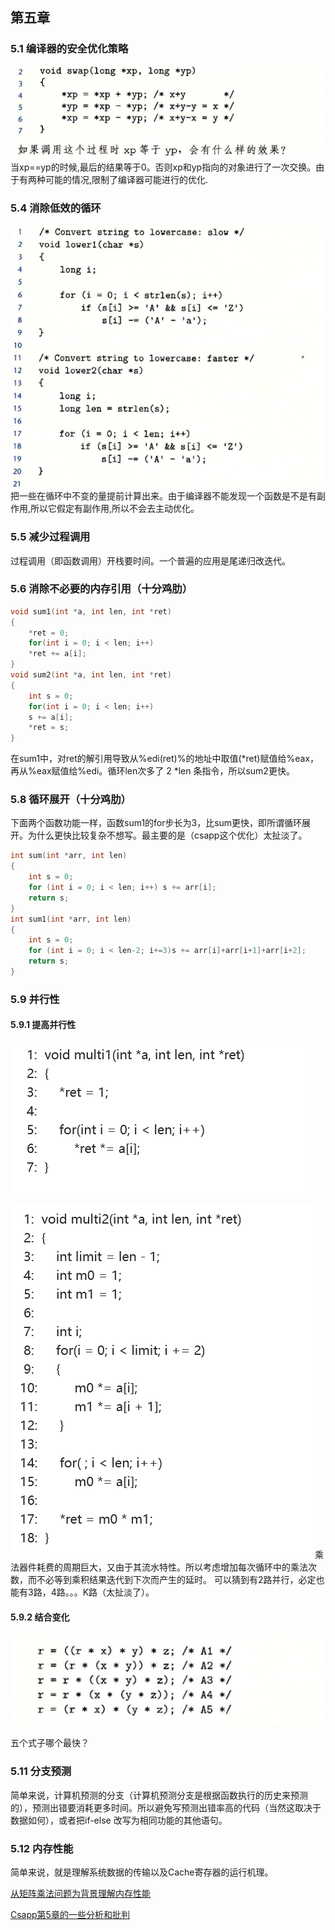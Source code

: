 ## 第五章
### 5.1 编译器的安全优化策略
![](https://raw.githubusercontent.com/ABHCYL/Learn-Csapp/main/%E7%AC%AC5%E7%AB%A0/1.png)
当xp==yp的时候,最后的结果等于0。否则xp和yp指向的对象进行了一次交换。由于有两种可能的情况,限制了编译器可能进行的优化.

### 5.4 消除低效的循环
![](https://raw.githubusercontent.com/ABHCYL/Learn-Csapp/main/%E7%AC%AC5%E7%AB%A0/2.png)
把一些在循环中不变的量提前计算出来。由于编译器不能发现一个函数是不是有副作用,所以它假定有副作用,所以不会去主动优化。

### 5.5 减少过程调用
过程调用（即函数调用）开栈要时间。一个普遍的应用是尾递归改迭代。

### 5.6 消除不必要的内存引用（十分鸡肋）
```c
void sum1(int *a, int len, int *ret)
{
    *ret = 0;
    for(int i = 0; i < len; i++)
    *ret += a[i];
}
void sum2(int *a, int len, int *ret)
{
    int s = 0;
    for(int i = 0; i < len; i++)
    s += a[i];
    *ret = s;
}
```
在sum1中，对ret的解引用导致从%edi(ret)%的地址中取值(*ret)赋值给%eax，再从%eax赋值给%edi。循环len次多了 2 *len 条指令，所以sum2更快。

### 5.8 循环展开（十分鸡肋）
下面两个函数功能一样，函数sum1的for步长为3，比sum更快，即所谓循环展开。为什么更快比较复杂不想写。最主要的是（csapp这个优化）太扯淡了。
```c
int sum(int *arr, int len)
{
    int s = 0;
    for (int i = 0; i < len; i++) s += arr[i];
    return s;
}
int sum1(int *arr, int len)
{
    int s = 0;
    for (int i = 0; i < len-2; i+=3)s += arr[i]+arr[i+1]+arr[i+2];
    return s;
}
```

### 5.9 并行性
#### 5.9.1 提高并行性
![](https://raw.githubusercontent.com/ABHCYL/Learn-Csapp/main/%E7%AC%AC5%E7%AB%A0/5.png)

![](https://raw.githubusercontent.com/ABHCYL/Learn-Csapp/main/%E7%AC%AC5%E7%AB%A0/6.png)
乘法器件耗费的周期巨大，又由于其流水特性。所以考虑增加每次循环中的乘法次数，而不必等到乘积结果迭代到下次而产生的延时。
可以猜到有2路并行，必定也能有3路，4路。。。K路（太扯淡了）。

#### 5.9.2 结合变化
![](https://raw.githubusercontent.com/ABHCYL/Learn-Csapp/main/%E7%AC%AC5%E7%AB%A0/7.png)

五个式子哪个最快？

### 5.11 分支预测
简单来说，计算机预测的分支（计算机预测分支是根据函数执行的历史来预测的），预测出错要消耗更多时间。所以避免写预测出错率高的代码（当然这取决于数据如何），或者把if-else 改写为相同功能的其他语句。
### 5.12 内存性能
简单来说，就是理解系统数据的传输以及Cache寄存器的运行机理。 

[从矩阵乘法问题为背景理解内存性能](https://zhuanlan.zhihu.com/p/146250334)

[Csapp第5章的一些分析和批判](https://www.cnblogs.com/chkkch/archive/2011/06/24/2089378.html)
